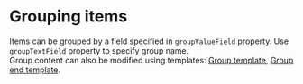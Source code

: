 # Grouping items

Items can be grouped by a field specified in `groupValueField` property. Use `groupTextField` property to specify group name.  
Group content can also be modified using templates: [Group template](/ionic-selectable-docs/group-template), [Group end template](/ionic-selectable-docs/group-end-template).
